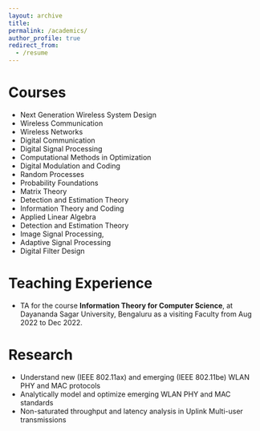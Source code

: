 ```yaml
---
layout: archive
title: 
permalink: /academics/
author_profile: true
redirect_from:
  - /resume
---
```


<!-- {% include base_path %} -->

Courses
======
* Next Generation Wireless System Design
* Wireless Communication
* Wireless Networks
* Digital Communication
* Digital Signal Processing
* Computational Methods in Optimization
* Digital Modulation and Coding
* Random Processes
* Probability Foundations
* Matrix Theory
* Detection and Estimation Theory
* Information Theory and Coding
* Applied Linear Algebra
* Detection and Estimation Theory
* Image Signal Processing, 
* Adaptive Signal Processing
* Digital Filter Design

Teaching Experience
======
* TA for the course **Information Theory for Computer Science**, at Dayananda Sagar University, Bengaluru as a visiting Faculty from Aug 2022 to Dec 2022.

Research
======
* Understand new (IEEE 802.11ax) and emerging (IEEE 802.11be) WLAN PHY and MAC protocols
* Analytically model and optimize emerging WLAN PHY and MAC standards
* Non-saturated throughput and latency analysis in Uplink Multi-user transmissions 

